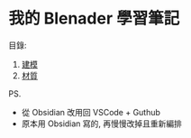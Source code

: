 # 我的 Blenader 學習筆記

目錄:<br/>
1. [建模](./建模/index.md)
1. [材質](./材質/index.md)

PS.<br/>
- 從 Obsidian 改用回 VSCode + Guthub
- 原本用 Obsidian 寫的, 再慢慢改掉且重新編排